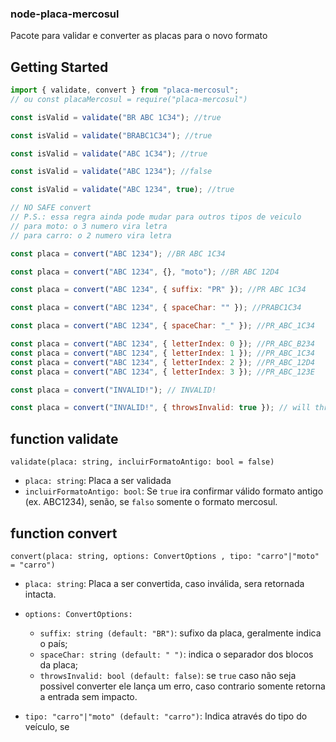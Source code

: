 ### node-placa-mercosul

Pacote para validar e converter as placas para o novo formato

## Getting Started

```js
import { validate, convert } from "placa-mercosul";
// ou const placaMercosul = require("placa-mercosul")

const isValid = validate("BR ABC 1C34"); //true

const isValid = validate("BRABC1C34"); //true

const isValid = validate("ABC 1C34"); //true

const isValid = validate("ABC 1234"); //false

const isValid = validate("ABC 1234", true); //true

// NO SAFE convert
// P.S.: essa regra ainda pode mudar para outros tipos de veiculo
// para moto: o 3 numero vira letra
// para carro: o 2 numero vira letra

const placa = convert("ABC 1234"); //BR ABC 1C34

const placa = convert("ABC 1234", {}, "moto"); //BR ABC 12D4

const placa = convert("ABC 1234", { suffix: "PR" }); //PR ABC 1C34

const placa = convert("ABC 1234", { spaceChar: "" }); //PRABC1C34

const placa = convert("ABC 1234", { spaceChar: "_" }); //PR_ABC_1C34

const placa = convert("ABC 1234", { letterIndex: 0 }); //PR_ABC_B234
const placa = convert("ABC 1234", { letterIndex: 1 }); //PR_ABC_1C34
const placa = convert("ABC 1234", { letterIndex: 2 }); //PR_ABC_12D4
const placa = convert("ABC 1234", { letterIndex: 3 }); //PR_ABC_123E

const placa = convert("INVALID!"); // INVALID!

const placa = convert("INVALID!", { throwsInvalid: true }); // will throw Error!!
```

## function **validate**

`validate(placa: string, incluirFormatoAntigo: bool = false)`

- `placa: string`: Placa a ser validada
- `incluirFormatoAntigo: bool`: Se `true` ira confirmar válido formato antigo (ex. ABC1234), senão, se `falso` somente o formato mercosul.

## function **convert**

`convert(placa: string, options: ConvertOptions , tipo: "carro"|"moto" = "carro")`

- `placa: string`: Placa a ser convertida, caso inválida, sera retornada intacta.
- `options: ConvertOptions:`

  - `suffix: string (default: "BR")`: sufixo da placa, geralmente indica o país;
  - `spaceChar: string (default: " ")`: indica o separador dos blocos da placa;
  - `throwsInvalid: bool (default: false)`: se `true` caso não seja possivel converter ele lança um erro, caso contrario somente retorna a entrada sem impacto.

- `tipo: "carro"|"moto" (default: "carro")`: Indica através do tipo do veículo, se
